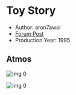 # Toy Story

* Author: aron7awol
* [Forum Post](https://www.avsforum.com/threads/bass-eq-for-filtered-movies.2995212/post-58135234)
* Production Year: 1995

## Atmos

![img 0](https://i.imgur.com/R34rDl3.jpg)

![img 0](https://i.imgur.com/wgXMpV1.jpg)

